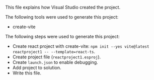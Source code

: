 This file explains how Visual Studio created the project.

The following tools were used to generate this project:
- create-vite

The following steps were used to generate this project:
- Create react project with create-vite: `npm init --yes vite@latest reactproject1 -- --template=react-ts`.
- Create project file (`reactproject1.esproj`).
- Create `launch.json` to enable debugging.
- Add project to solution.
- Write this file.
